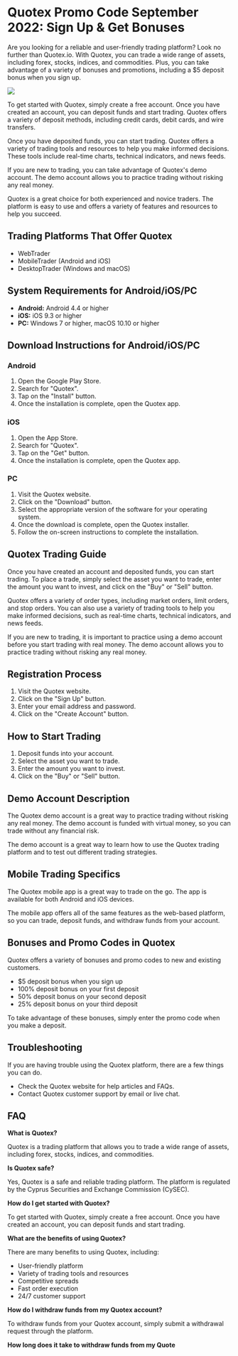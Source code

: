 # Quotex Promo Code September 2022: Sign Up & Get Bonuses

Are you looking for a reliable and user-friendly trading platform? Look
no further than Quotex.io. With Quotex, you can trade a wide range of
assets, including forex, stocks, indices, and commodities. Plus, you can
take advantage of a variety of bonuses and promotions, including a \$5
deposit bonus when you sign up.

[![](https://static.quotex.io/files/4_en/300_250.jpg)](https://traff.sbs/brokerqxlid)

To get started with Quotex, simply create a free account. Once you have
created an account, you can deposit funds and start trading. Quotex
offers a variety of deposit methods, including credit cards, debit
cards, and wire transfers.

Once you have deposited funds, you can start trading. Quotex offers a
variety of trading tools and resources to help you make informed
decisions. These tools include real-time charts, technical indicators,
and news feeds.

If you are new to trading, you can take advantage of Quotex\'s demo
account. The demo account allows you to practice trading without risking
any real money.

Quotex is a great choice for both experienced and novice traders. The
platform is easy to use and offers a variety of features and resources
to help you succeed.

## Trading Platforms That Offer Quotex

-   WebTrader
-   MobileTrader (Android and iOS)
-   DesktopTrader (Windows and macOS)

## System Requirements for Android/iOS/PC

-   **Android:** Android 4.4 or higher
-   **iOS:** iOS 9.3 or higher
-   **PC:** Windows 7 or higher, macOS 10.10 or higher

## Download Instructions for Android/iOS/PC

### Android

1.  Open the Google Play Store.
2.  Search for "Quotex".
3.  Tap on the "Install" button.
4.  Once the installation is complete, open the Quotex app.

### iOS

1.  Open the App Store.
2.  Search for "Quotex".
3.  Tap on the "Get" button.
4.  Once the installation is complete, open the Quotex app.

### PC

1.  Visit the Quotex website.
2.  Click on the "Download" button.
3.  Select the appropriate version of the software for your operating
    system.
4.  Once the download is complete, open the Quotex installer.
5.  Follow the on-screen instructions to complete the installation.

## Quotex Trading Guide

Once you have created an account and deposited funds, you can start
trading. To place a trade, simply select the asset you want to trade,
enter the amount you want to invest, and click on the "Buy" or
"Sell" button.

Quotex offers a variety of order types, including market orders, limit
orders, and stop orders. You can also use a variety of trading tools to
help you make informed decisions, such as real-time charts, technical
indicators, and news feeds.

If you are new to trading, it is important to practice using a demo
account before you start trading with real money. The demo account
allows you to practice trading without risking any real money.

## Registration Process

1.  Visit the Quotex website.
2.  Click on the "Sign Up" button.
3.  Enter your email address and password.
4.  Click on the "Create Account" button.

## How to Start Trading

1.  Deposit funds into your account.
2.  Select the asset you want to trade.
3.  Enter the amount you want to invest.
4.  Click on the "Buy" or "Sell" button.

## Demo Account Description

The Quotex demo account is a great way to practice trading without
risking any real money. The demo account is funded with virtual money,
so you can trade without any financial risk.

The demo account is a great way to learn how to use the Quotex trading
platform and to test out different trading strategies.

## Mobile Trading Specifics

The Quotex mobile app is a great way to trade on the go. The app is
available for both Android and iOS devices.

The mobile app offers all of the same features as the web-based
platform, so you can trade, deposit funds, and withdraw funds from your
account.

## Bonuses and Promo Codes in Quotex

Quotex offers a variety of bonuses and promo codes to new and existing
customers.

-   \$5 deposit bonus when you sign up
-   100% deposit bonus on your first deposit
-   50% deposit bonus on your second deposit
-   25% deposit bonus on your third deposit

To take advantage of these bonuses, simply enter the promo code when you
make a deposit.

## Troubleshooting

If you are having trouble using the Quotex platform, there are a few
things you can do.

-   Check the Quotex website for help articles and FAQs.
-   Contact Quotex customer support by email or live chat.

## FAQ

**What is Quotex?**

Quotex is a trading platform that allows you to trade a wide range of
assets, including forex, stocks, indices, and commodities.

**Is Quotex safe?**

Yes, Quotex is a safe and reliable trading platform. The platform is
regulated by the Cyprus Securities and Exchange Commission (CySEC).

**How do I get started with Quotex?**

To get started with Quotex, simply create a free account. Once you have
created an account, you can deposit funds and start trading.

**What are the benefits of using Quotex?**

There are many benefits to using Quotex, including:

-   User-friendly platform
-   Variety of trading tools and resources
-   Competitive spreads
-   Fast order execution
-   24/7 customer support

**How do I withdraw funds from my Quotex account?**

To withdraw funds from your Quotex account, simply submit a withdrawal
request through the platform.

**How long does it take to withdraw funds from my Quote**

